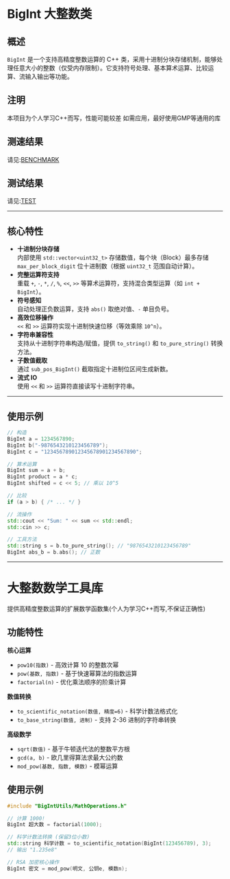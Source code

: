 # BigInt 大整数类

## 概述
`BigInt` 是一个支持高精度整数运算的 C++ 类，采用十进制分块存储机制，能够处理任意大小的整数（仅受内存限制）。它支持符号处理、基本算术运算、比较运算、流输入输出等功能。

## 注明
本项目为个人学习C++而写，性能可能较差
如需应用，最好使用GMP等通用的库

## 测速结果
请见:[BENCHMARK](https://github.com/barrenham/BigInt/blob/master/benchmark/benchmark.md)

## 测试结果
请见:[TEST](https://github.com/barrenham/BigInt/blob/master/utils/test.md)

---

## 核心特性
- **十进制分块存储**  
  内部使用 `std::vector<uint32_t>` 存储数值，每个块（Block）最多存储 `max_per_block_digit` 位十进制数（根据 `uint32_t` 范围自动计算）。
- **完整运算符支持**  
  重载 `+`, `-`, `*`, `/`, `%`, `<<`, `>>` 等算术运算符，支持混合类型运算（如 `int + BigInt`）。
- **符号感知**  
  自动处理正负数运算，支持 `abs()` 取绝对值、`-` 单目负号。
- **高效位移操作**  
  `<<` 和 `>>` 运算符实现十进制快速位移（等效乘除 `10^n`）。
- **字符串兼容性**  
  支持从十进制字符串构造/赋值，提供 `to_string()` 和 `to_pure_string()` 转换方法。
- **子数值截取**  
  通过 `sub_pos_BigInt()` 截取指定十进制位区间生成新数。
- **流式 IO**  
  使用 `<<` 和 `>>` 运算符直接读写十进制字符串。

---

## 使用示例
```cpp
// 构造
BigInt a = 1234567890;
BigInt b("-9876543210123456789");
BigInt c = "123456789012345678901234567890";

// 算术运算
BigInt sum = a + b;
BigInt product = a * c;
BigInt shifted = c << 5; // 乘以 10^5

// 比较
if (a > b) { /* ... */ }

// 流操作
std::cout << "Sum: " << sum << std::endl;
std::cin >> c;

// 工具方法
std::string s = b.to_pure_string(); // "9876543210123456789"
BigInt abs_b = b.abs(); // 正数

```
---




# 大整数数学工具库

提供高精度整数运算的扩展数学函数集(个人为学习C++而写,不保证正确性)

## 功能特性

**核心运算**
- `pow10(指数)` - 高效计算 10 的整数次幂
- `pow(基数, 指数)` - 基于快速幂算法的指数运算
- `factorial(n)` - 优化乘法顺序的阶乘计算

**数值转换**
- `to_scientific_notation(数值, 精度=6)` - 科学计数法格式化
- `to_base_string(数值, 进制)` - 支持 2-36 进制的字符串转换

**高级数学**
- `sqrt(数值)` - 基于牛顿迭代法的整数平方根
- `gcd(a, b)` - 欧几里得算法求最大公约数
- `mod_pow(基数, 指数, 模数)` - 模幂运算



## 使用示例

```cpp
#include "BigIntUtils/MathOperations.h"

// 计算 1000!
BigInt 超大数 = factorial(1000);

// 科学计数法转换 (保留3位小数)
std::string 科学计数 = to_scientific_notation(BigInt(123456789), 3);
// 输出 "1.235e8"

// RSA 加密核心操作
BigInt 密文 = mod_pow(明文, 公钥e, 模数n);



```


